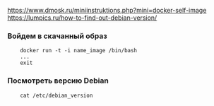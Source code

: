 https://www.dmosk.ru/miniinstruktions.php?mini=docker-self-image
https://lumpics.ru/how-to-find-out-debian-version/

### Войдем в скачанный образ
```
    docker run -t -i name_image /bin/bash
    ...    
    exit
```

### Посмотреть версию Debian
```
    cat /etc/debian_version
```
